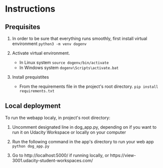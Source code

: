 # Instructions

## Prequisites
1. In order to be sure that everything runs smoothly, first install virtual environment
    `python3 -m venv dogenv`
    
2. Activate virtual environment.
    - In Linux system 
    `source dogenv/bin/activate`
    - In Windows system 
    `dogenv\Scripts\activate.bat`    
3. Install prequistites 
    - From the requirements file in the project's root directory. 
     `pip install requirements.txt`      
    
## Local deployment

To run the webapp localy, in project's root directory:
    
1. Uncomment designated line in dog_app.py, depending on if you want to run it on Udacity Workspace or locally on your computer

2. Run the following command in the app's directory to run your web app
    `python dog_app.py`

3. Go to http://localhost:5000/ if running locally, or https://view<WORKSPACEID>-3001.udacity-student-workspaces.com/
